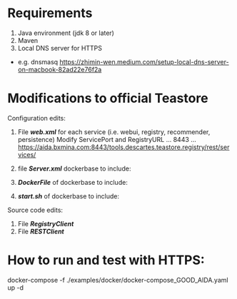 # Requirements

1. Java environment (jdk 8 or later)
2. Maven 
3. Local DNS server for HTTPS
  - e.g. dnsmasq https://zhimin-wen.medium.com/setup-local-dns-server-on-macbook-82ad22e76f2a


# Modifications to official Teastore

Configuration edits:
1. File ***web.xml*** for each service (i.e. webui, registry, recommender, persistence)
   Modify ServicePort and RegistryURL
   <env-entry>
		...
		<env-entry-value>8443</env-entry-value>
	</env-entry>
	<env-entry>
		...
		<env-entry-value>https://aida.bxmina.com:8443/tools.descartes.teastore.registry/rest/services/</env-entry-value>
	</env-entry>
   
2. file ***Server.xml*** dockerbase to include:
   
3. ***DockerFile*** of dockerbase to include:
   
4. ***start.sh*** of dockerbase to include:
   


Source code edits:

1. File ***RegistryClient*** 
2. File ***RESTClient*** 


# How to run and test with HTTPS:

docker-compose -f ./examples/docker/docker-compose_GOOD_AIDA.yaml up -d
